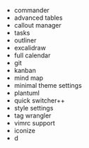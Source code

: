 - commander
- advanced tables
- callout manager
- tasks
- outliner
- excalidraw
- full calendar
- git
- kanban
- mind map
- minimal theme settings
- plantuml
- quick switcher++
- style settings
- tag wrangler
- vimrc support
- iconize
- d